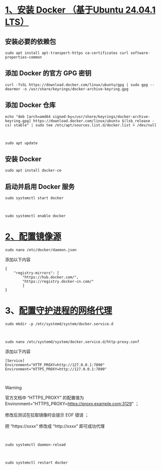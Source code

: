 # [1、安装 Docker （基于Ubuntu 24.04.1 LTS）](https://www.docker.com/)

## 安装必要的依赖包

	sudo apt install apt-transport-https ca-certificates curl software-properties-common

## 添加 Docker 的官方 GPG 密钥

	curl -fsSL https://download.docker.com/linux/ubuntu/gpg | sudo gpg --dearmor -o /usr/share/keyrings/docker-archive-keyring.gpg

## 添加 Docker 仓库

	echo "deb [arch=amd64 signed-by=/usr/share/keyrings/docker-archive-keyring.gpg] https://download.docker.com/linux/ubuntu $(lsb_release -cs) stable" | sudo tee /etc/apt/sources.list.d/docker.list > /dev/null
</br>

	sudo apt update

## 安装 Docker

	sudo apt install docker-ce

## 启动并启用 Docker 服务

	sudo systemctl start docker
</br>

	sudo systemctl enable docker

# [2、配置镜像源](https://hub.docker.com/)

	sudo nano /etc/docker/daemon.json
添加以下内容 </br>
 
	{
    	"registry-mirrors": [
        	"https://hub.docker.com/",
        	"https://registry.docker-cn.com/"
    		]
	}

 # 3、[配置守护进程的网络代理](https://docs.docker.com/engine/daemon/proxy/#daemon-configuration)

 	sudo mkdir -p /etc/systemd/system/docker.service.d
</br>

  	sudo nano /etc/systemd/system/docker.service.d/http-proxy.conf

   添加以下内容
   
	[Service]
	Environment="HTTP_PROXY=http://127.0.0.1:7890"
	Environment="HTTPS_PROXY=http://127.0.0.1:7890"
</br>

> [!WARNING]
官方文档中 “HTTPS_PROXY” 的配置值为 Environment="HTTPS_PROXY=https://proxy.example.com:3129" ；</br></br>修改后测试在拉取镜像时会提示 EOF 错误 ；</br></br>把 “https://xxxx” 修改成 “http://xxxx” 即可成功代理

</br>

	sudo systemctl daemon-reload
 </br>
 
 	sudo systemctl restart docker
